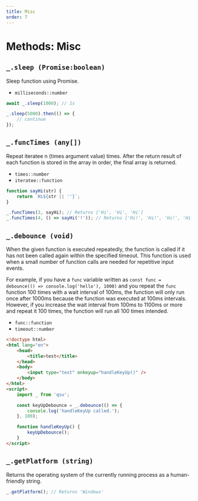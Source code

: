```yaml
---
title: Misc
order: 7
---
```


# Methods: Misc

## `_.sleep (Promise:boolean)`

Sleep function using Promise.

- `milliseconds::number`

```javascript
await _.sleep(1000); // 1s

_.sleep(5000).then(() => {
	// continue
});
```

## `_.funcTimes (any[])`

Repeat iteratee n (times argument value) times. After the return result of each function is stored in the array in order, the final array is returned.

- `times::number`
- `iteratee::function`

```javascript
function sayHi(str) {
	return `Hi${str || ''}`;
}

_.funcTimes(3, sayHi); // Returns ['Hi', 'Hi', 'Hi']
_.funcTimes(4, () => sayHi('!')); // Returns ['Hi!', 'Hi!', 'Hi!', 'Hi!']
```

## `_.debounce (void)`

When the given function is executed repeatedly, the function is called if it has not been called again within the specified timeout. This function is used when a small number of function calls are needed for repetitive input events.

For example, if you have a `func` variable written as `const func = debounce(() => console.log('hello'), 1000)` and you repeat the `func` function 100 times with a wait interval of 100ms, the function will only run once after 1000ms because the function was executed at 100ms intervals. However, if you increase the wait interval from 100ms to 1100ms or more and repeat it 100 times, the function will run all 100 times intended.

- `func::function`
- `timeout::number`

```html
<!doctype html>
<html lang="en">
	<head>
		<title>test</title>
	</head>
	<body>
		<input type="text" onkeyup="handleKeyUp()" />
	</body>
</html>
<script>
	import _ from 'qsu';

	const keyUpDebounce = _.debounce(() => {
		console.log('handleKeyUp called.');
	}, 100);

	function handleKeyUp() {
		keyUpDebounce();
	}
</script>
```

## `_.getPlatform (string)`

Returns the operating system of the currently running process as a human-friendly string.

```javascript
_.getPlatform(); // Returns 'Windows'
```
